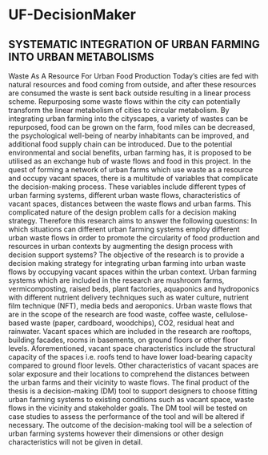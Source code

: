 # UF-DecisionMaker
## SYSTEMATIC INTEGRATION OF URBAN FARMING INTO URBAN METABOLISMS
Waste As A Resource For Urban Food Production
Today’s cities are fed with natural resources and food coming from outside, and after these
resources are consumed the waste is sent back outside resulting in a linear process scheme.
Repurposing some waste flows within the city can potentially transform the linear metabolism of
cities to circular metabolism. By integrating urban farming into the cityscapes, a variety of
wastes can be repurposed, food can be grown on the farm, food miles can be decreased, the
psychological well-being of nearby inhabitants can be improved, and additional food supply
chain can be introduced. Due to the potential environmental and social benefits, urban farming
has, it is proposed to be utilised as an exchange hub of waste flows and food in this project. In
the quest of forming a network of urban farms which use waste as a resource and occupy
vacant spaces, there is a multitude of variables that complicate the decision-making process.
These variables include different types of urban farming systems, different urban waste flows,
characteristics of vacant spaces, distances between the waste flows and urban farms. This
complicated nature of the design problem calls for a decision making strategy.
Therefore this research aims to answer the following questions:
In which situations can different urban farming systems employ different urban waste
flows in order to promote the circularity of food production and resources in urban
contexts by augmenting the design process with decision support systems?
The objective of the research is to provide a decision making strategy for integrating urban
farming into urban waste flows by occupying vacant spaces within the urban context. Urban
farming systems which are included in the research are mushroom farms, vermicomposting,
raised beds, plant factories, aquaponics and hydroponics with different nutrient delivery
techniques such as water culture, nutrient film technique (NFT), media beds and aeroponics.
Urban waste flows that are in the scope of the research are food waste, coffee waste,
cellulose-based waste (paper, cardboard, woodchips), CO2, residual heat and rainwater. Vacant
spaces which are included in the research are rooftops, building facades, rooms in basements,
on ground floors or other floor levels. Aforementioned, vacant space characteristics include the
structural capacity of the spaces i.e. roofs tend to have lower load-bearing capacity compared to
ground floor levels. Other characteristics of vacant spaces are solar exposure and their
locations to comprehend the distances between the urban farms and their vicinity to waste
flows.
The final product of the thesis is a decision-making (DM) tool to support designers to choose
fitting urban farming systems to existing conditions such as vacant space, waste flows in the
vicinity and stakeholder goals. The DM tool will be tested on case studies to assess the
performance of the tool and will be altered if necessary. The outcome of the decision-making
tool will be a selection of urban farming systems however their dimensions or other design
characteristics will not be given in detail.
